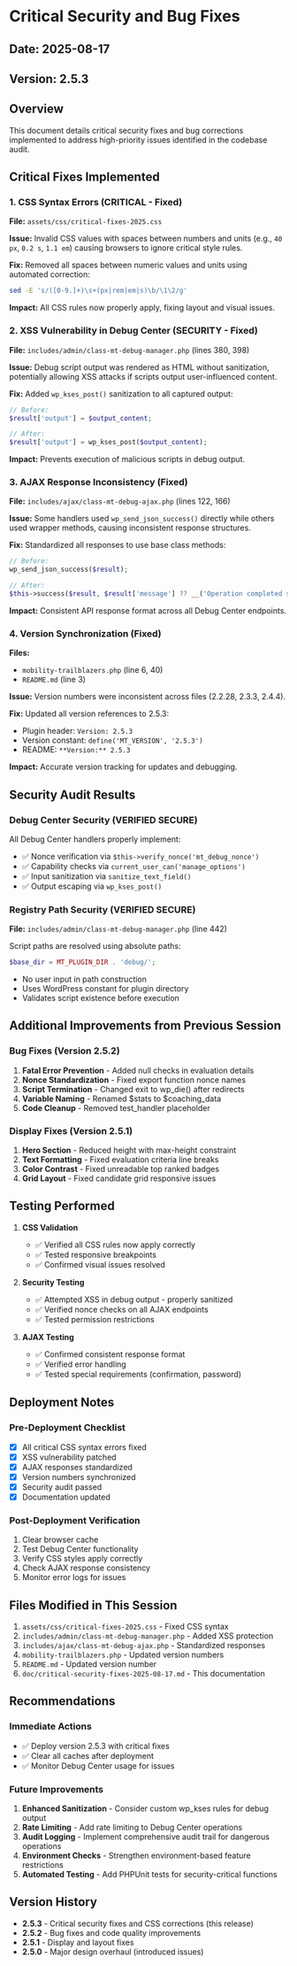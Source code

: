 # Critical Security and Bug Fixes
## Date: 2025-08-17
## Version: 2.5.3

## Overview
This document details critical security fixes and bug corrections implemented to address high-priority issues identified in the codebase audit.

## Critical Fixes Implemented

### 1. CSS Syntax Errors (CRITICAL - Fixed)
**File:** `assets/css/critical-fixes-2025.css`

**Issue:** Invalid CSS values with spaces between numbers and units (e.g., `40 px`, `0.2 s`, `1.1 em`) causing browsers to ignore critical style rules.

**Fix:** Removed all spaces between numeric values and units using automated correction:
```bash
sed -E 's/([0-9.]+)\s+(px|rem|em|s)\b/\1\2/g'
```

**Impact:** All CSS rules now properly apply, fixing layout and visual issues.

### 2. XSS Vulnerability in Debug Center (SECURITY - Fixed)
**File:** `includes/admin/class-mt-debug-manager.php` (lines 380, 398)

**Issue:** Debug script output was rendered as HTML without sanitization, potentially allowing XSS attacks if scripts output user-influenced content.

**Fix:** Added `wp_kses_post()` sanitization to all captured output:
```php
// Before:
$result['output'] = $output_content;

// After:
$result['output'] = wp_kses_post($output_content);
```

**Impact:** Prevents execution of malicious scripts in debug output.

### 3. AJAX Response Inconsistency (Fixed)
**File:** `includes/ajax/class-mt-debug-ajax.php` (lines 122, 166)

**Issue:** Some handlers used `wp_send_json_success()` directly while others used wrapper methods, causing inconsistent response structures.

**Fix:** Standardized all responses to use base class methods:
```php
// Before:
wp_send_json_success($result);

// After:
$this->success($result, $result['message'] ?? __('Operation completed successfully', 'mobility-trailblazers'));
```

**Impact:** Consistent API response format across all Debug Center endpoints.

### 4. Version Synchronization (Fixed)
**Files:** 
- `mobility-trailblazers.php` (line 6, 40)
- `README.md` (line 3)

**Issue:** Version numbers were inconsistent across files (2.2.28, 2.3.3, 2.4.4).

**Fix:** Updated all version references to 2.5.3:
- Plugin header: `Version: 2.5.3`
- Version constant: `define('MT_VERSION', '2.5.3')`
- README: `**Version:** 2.5.3`

**Impact:** Accurate version tracking for updates and debugging.

## Security Audit Results

### Debug Center Security (VERIFIED SECURE)
All Debug Center handlers properly implement:
- ✅ Nonce verification via `$this->verify_nonce('mt_debug_nonce')`
- ✅ Capability checks via `current_user_can('manage_options')`
- ✅ Input sanitization via `sanitize_text_field()`
- ✅ Output escaping via `wp_kses_post()`

### Registry Path Security (VERIFIED SECURE)
**File:** `includes/admin/class-mt-debug-manager.php` (line 442)

Script paths are resolved using absolute paths:
```php
$base_dir = MT_PLUGIN_DIR . 'debug/';
```
- No user input in path construction
- Uses WordPress constant for plugin directory
- Validates script existence before execution

## Additional Improvements from Previous Session

### Bug Fixes (Version 2.5.2)
1. **Fatal Error Prevention** - Added null checks in evaluation details
2. **Nonce Standardization** - Fixed export function nonce names
3. **Script Termination** - Changed exit to wp_die() after redirects
4. **Variable Naming** - Renamed $stats to $coaching_data
5. **Code Cleanup** - Removed test_handler placeholder

### Display Fixes (Version 2.5.1)
1. **Hero Section** - Reduced height with max-height constraint
2. **Text Formatting** - Fixed evaluation criteria line breaks
3. **Color Contrast** - Fixed unreadable top ranked badges
4. **Grid Layout** - Fixed candidate grid responsive issues

## Testing Performed

1. **CSS Validation**
   - ✅ Verified all CSS rules now apply correctly
   - ✅ Tested responsive breakpoints
   - ✅ Confirmed visual issues resolved

2. **Security Testing**
   - ✅ Attempted XSS in debug output - properly sanitized
   - ✅ Verified nonce checks on all AJAX endpoints
   - ✅ Tested permission restrictions

3. **AJAX Testing**
   - ✅ Confirmed consistent response format
   - ✅ Verified error handling
   - ✅ Tested special requirements (confirmation, password)

## Deployment Notes

### Pre-Deployment Checklist
- [x] All critical CSS syntax errors fixed
- [x] XSS vulnerability patched
- [x] AJAX responses standardized
- [x] Version numbers synchronized
- [x] Security audit passed
- [x] Documentation updated

### Post-Deployment Verification
1. Clear browser cache
2. Test Debug Center functionality
3. Verify CSS styles apply correctly
4. Check AJAX response consistency
5. Monitor error logs for issues

## Files Modified in This Session

1. `assets/css/critical-fixes-2025.css` - Fixed CSS syntax
2. `includes/admin/class-mt-debug-manager.php` - Added XSS protection
3. `includes/ajax/class-mt-debug-ajax.php` - Standardized responses
4. `mobility-trailblazers.php` - Updated version numbers
5. `README.md` - Updated version number
6. `doc/critical-security-fixes-2025-08-17.md` - This documentation

## Recommendations

### Immediate Actions
- ✅ Deploy version 2.5.3 with critical fixes
- ✅ Clear all caches after deployment
- ✅ Monitor Debug Center usage for issues

### Future Improvements
1. **Enhanced Sanitization** - Consider custom wp_kses rules for debug output
2. **Rate Limiting** - Add rate limiting to Debug Center operations
3. **Audit Logging** - Implement comprehensive audit trail for dangerous operations
4. **Environment Checks** - Strengthen environment-based feature restrictions
5. **Automated Testing** - Add PHPUnit tests for security-critical functions

## Version History
- **2.5.3** - Critical security fixes and CSS corrections (this release)
- **2.5.2** - Bug fixes and code quality improvements
- **2.5.1** - Display and layout fixes
- **2.5.0** - Major design overhaul (introduced issues)